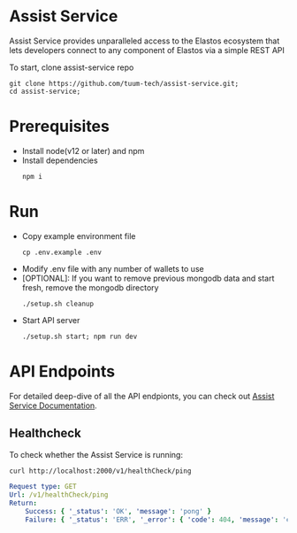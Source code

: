 # Assist Service

Assist Service provides unparalleled access to the Elastos ecosystem that lets developers connect to any component of Elastos via a simple REST API

To start, clone assist-service repo

```
git clone https://github.com/tuum-tech/assist-service.git;
cd assist-service;
```

# Prerequisites

-   Install node(v12 or later) and npm
-   Install dependencies
    ```
    npm i
    ```

# Run

-   Copy example environment file
    ```
    cp .env.example .env
    ```
-   Modify .env file with any number of wallets to use
-   [OPTIONAL]: If you want to remove previous mongodb data and start fresh, remove the mongodb directory
    ```
    ./setup.sh cleanup
    ```
-   Start API server
    ```
    ./setup.sh start; npm run dev
    ```

# API Endpoints

For detailed deep-dive of all the API endpionts, you can check out [Assist Service Documentation](https://docs.tuum.tech/assist-service).

## Healthcheck

To check whether the Assist Service is running:

```bash
curl http://localhost:2000/v1/healthCheck/ping
```

```yaml
Request type: GET
Url: /v1/healthCheck/ping
Return:
    Success: { '_status': 'OK', 'message': 'pong' }
    Failure: { '_status': 'ERR', '_error': { 'code': 404, 'message': 'err_message' } }
```
